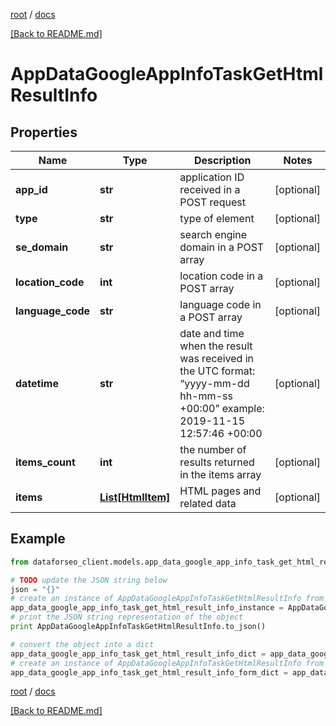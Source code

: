 [root](./../ "root") / [docs](./ "docs")

[[Back to README.md]](./../README.md "[Back to README.md]")

# AppDataGoogleAppInfoTaskGetHtmlResultInfo

## Properties

Name | Type | Description | Notes
------------ | ------------- | ------------- | -------------
**app_id** | **str** | application ID received in a POST request | [optional]
**type** | **str** | type of element | [optional]
**se_domain** | **str** | search engine domain in a POST array | [optional]
**location_code** | **int** | location code in a POST array | [optional]
**language_code** | **str** | language code in a POST array | [optional]
**datetime** | **str** | date and time when the result was received in the UTC format: “yyyy-mm-dd hh-mm-ss +00:00” example: 2019-11-15 12:57:46 +00:00 | [optional]
**items_count** | **int** | the number of results returned in the items array | [optional]
**items** | [**List[HtmlItem]**](HtmlItem.md) | HTML pages and related data | [optional]

## Example

```python
from dataforseo_client.models.app_data_google_app_info_task_get_html_result_info import AppDataGoogleAppInfoTaskGetHtmlResultInfo

# TODO update the JSON string below
json = "{}"
# create an instance of AppDataGoogleAppInfoTaskGetHtmlResultInfo from a JSON string
app_data_google_app_info_task_get_html_result_info_instance = AppDataGoogleAppInfoTaskGetHtmlResultInfo.from_json(json)
# print the JSON string representation of the object
print AppDataGoogleAppInfoTaskGetHtmlResultInfo.to_json()

# convert the object into a dict
app_data_google_app_info_task_get_html_result_info_dict = app_data_google_app_info_task_get_html_result_info_instance.to_dict()
# create an instance of AppDataGoogleAppInfoTaskGetHtmlResultInfo from a dict
app_data_google_app_info_task_get_html_result_info_form_dict = app_data_google_app_info_task_get_html_result_info.from_dict(app_data_google_app_info_task_get_html_result_info_dict)
```

  

[root](./../ "root") / [docs](./ "docs")

[[Back to README.md]](./../README.md "[Back to README.md]")